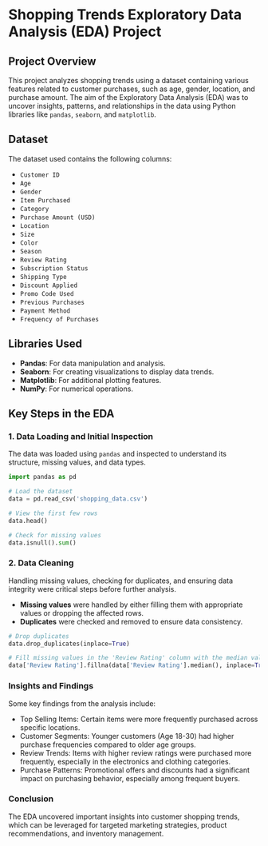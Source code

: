 # Shopping Trends Exploratory Data Analysis (EDA) Project

## Project Overview
This project analyzes shopping trends using a dataset containing various features related to customer purchases, such as age, gender, location, and purchase amount. The aim of the Exploratory Data Analysis (EDA) was to uncover insights, patterns, and relationships in the data using Python libraries like `pandas`, `seaborn`, and `matplotlib`.

## Dataset
The dataset used contains the following columns:
- `Customer ID`
- `Age`
- `Gender`
- `Item Purchased`
- `Category`
- `Purchase Amount (USD)`
- `Location`
- `Size`
- `Color`
- `Season`
- `Review Rating`
- `Subscription Status`
- `Shipping Type`
- `Discount Applied`
- `Promo Code Used`
- `Previous Purchases`
- `Payment Method`
- `Frequency of Purchases`

## Libraries Used
- **Pandas**: For data manipulation and analysis.
- **Seaborn**: For creating visualizations to display data trends.
- **Matplotlib**: For additional plotting features.
- **NumPy**: For numerical operations.

## Key Steps in the EDA

### 1. Data Loading and Initial Inspection
The data was loaded using `pandas` and inspected to understand its structure, missing values, and data types.
```python
import pandas as pd

# Load the dataset
data = pd.read_csv('shopping_data.csv')

# View the first few rows
data.head()

# Check for missing values
data.isnull().sum()
```
### 2. Data Cleaning
Handling missing values, checking for duplicates, and ensuring data integrity were critical steps before further analysis.

- **Missing values** were handled by either filling them with appropriate values or dropping the affected rows.
- **Duplicates** were checked and removed to ensure data consistency.

```python
# Drop duplicates
data.drop_duplicates(inplace=True)

# Fill missing values in the 'Review Rating' column with the median value
data['Review Rating'].fillna(data['Review Rating'].median(), inplace=True)
```
### Insights and Findings
Some key findings from the analysis include:

* Top Selling Items: Certain items were more frequently purchased across specific locations.
* Customer Segments: Younger customers (Age 18-30) had higher purchase frequencies compared to older age groups.
* Review Trends: Items with higher review ratings were purchased more frequently, especially in the electronics and clothing categories.
* Purchase Patterns: Promotional offers and discounts had a significant impact on purchasing behavior, especially among frequent buyers.

### Conclusion
The EDA uncovered important insights into customer shopping trends, which can be leveraged for targeted marketing strategies, product recommendations, and inventory management.
